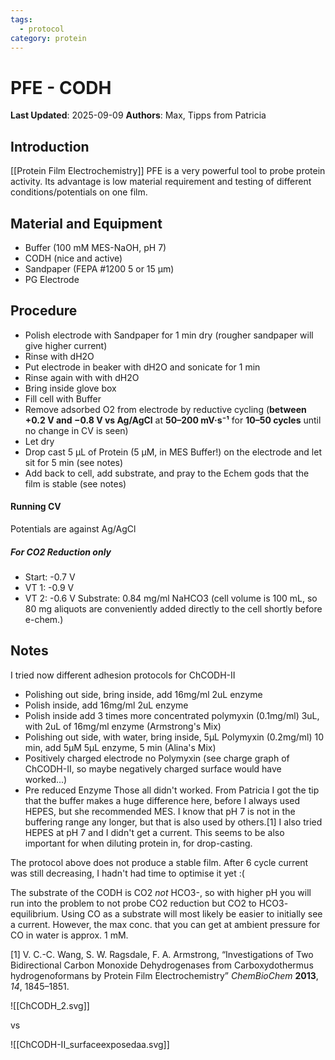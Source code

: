 ```yaml
---
tags:
  - protocol
category: protein
---
```

# PFE - CODH

**Last Updated**: 2025-09-09
**Authors**: Max, Tipps from Patricia

## Introduction
[[Protein Film Electrochemistry]] PFE is a very powerful tool to probe protein activity. Its advantage is low material requirement and testing of different conditions/potentials on one film. 


## Material and Equipment
- Buffer (100 mM MES-NaOH, pH 7)
- CODH (nice and active)
- Sandpaper (FEPA #1200 5 or 15 µm)
- PG Electrode

## Procedure
- Polish electrode with Sandpaper for 1 min dry (rougher sandpaper will give higher current)
- Rinse with dH2O
- Put electrode in beaker with dH2O and sonicate for 1 min
- Rinse again with with dH2O
- Bring inside glove box
- Fill cell with Buffer
- Remove adsorbed O2 from electrode by reductive cycling (**between +0.2 V and −0.8 V vs Ag/AgCl** at **50–200 mV·s⁻¹** for **10–50 cycles** until no change in CV is seen)
- Let dry
- Drop cast 5 µL of Protein (5 µM, in MES Buffer!) on the electrode and let sit for 5 min (see notes)
- Add back to cell, add substrate, and pray to the Echem gods that the film is stable (see notes)

#### Running CV
Potentials are against Ag/AgCl
##### For CO2 Reduction only
- Start: -0.7 V
- VT 1: -0.9 V
- VT 2: -0.6 V
Substrate: 0.84 mg/ml NaHCO3 (cell volume is 100 mL, so 80 mg aliquots are conveniently added directly to the cell shortly before e-chem.)

## Notes

I tried now different adhesion protocols for ChCODH-II
- Polishing out side, bring inside, add 16mg/ml 2uL enzyme
- Polish inside, add 16mg/ml 2uL enzyme
- Polish inside add 3 times more concentrated polymyxin (0.1mg/ml) 3uL, with 2uL of 16mg/ml enzyme (Armstrong's Mix)
- Polishing out side, with water, bring inside, 5µL Polymyxin (0.2mg/ml) 10 min,  add 5µM 5µL enzyme, 5 min (Alina's Mix)
- Positively charged electrode no Polymyxin (see charge graph of ChCODH-II, so maybe negatively charged surface would have worked...)
- Pre reduced Enzyme
Those all didn't worked.
From Patricia I got the tip that the buffer makes a huge difference here, before I always used HEPES, but she recommended MES. I know that pH 7 is not in the buffering range any longer, but that is also used by others.[1] I also tried HEPES at pH 7 and I didn't get a current. This seems to be also important for when diluting protein in, for drop-casting.

The protocol above does not produce a stable film. After 6 cycle current was still decreasing, I hadn't had time to optimise it yet :(

The substrate of the CODH is CO2 *not* HCO3-, so with higher pH you will run into the problem to not probe CO2 reduction but CO2 to HCO3- equilibrium. 
Using CO as a substrate will most likely be easier to initially see a current. However, the max conc. that you can get at ambient pressure for CO in water is approx. 1 mM. 

[1] V. C.-C. Wang, S. W. Ragsdale, F. A. Armstrong, “Investigations of Two Bidirectional Carbon Monoxide Dehydrogenases from Carboxydothermus hydrogenoformans by Protein Film Electrochemistry” _ChemBioChem_ **2013**, _14_, 1845–1851.

![[ChCODH_2.svg]]

vs

![[ChCODH-II_surfaceexposedaa.svg]]